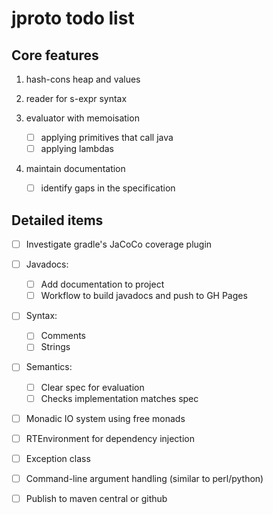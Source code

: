 # jproto todo list

## Core features

1. hash-cons heap and values

2. reader for s-expr syntax

3. evaluator with memoisation

    * [ ] applying primitives that call java
    * [ ] applying lambdas

4. maintain documentation

    * [ ] identify gaps in the specification

## Detailed items

* [ ] Investigate gradle's JaCoCo coverage plugin
* [ ] Javadocs:
  * [ ] Add documentation to project
  * [ ] Workflow to build javadocs and push to GH Pages
* [ ] Syntax:
  * [ ] Comments
  * [ ] Strings
* [ ] Semantics:
  * [ ] Clear spec for evaluation
  * [ ] Checks implementation matches spec
* [ ] Monadic IO system using free monads
* [ ] RTEnvironment for dependency injection
* [ ] Exception class
* [ ] Command-line argument handling (similar to perl/python)
* [ ] Publish to maven central or github

